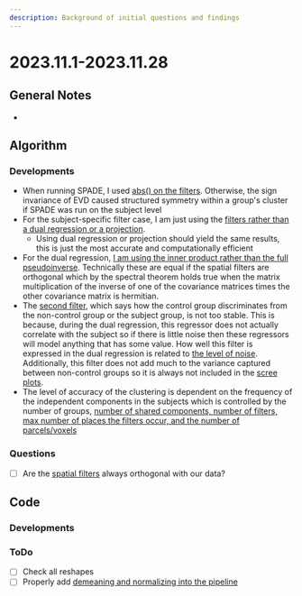 ```yaml
---
description: Background of initial questions and findings
---
```


# 2023.11.1-2023.11.28

## General Notes

*

## Algorithm

### Developments

* When running SPADE, I used [abs() on the filters](https://github.com/zainsouwei/ICASPADE/blob/070a5d3ab2e6b09d2aee03aa106db90f8a5f71f2/simulate\_time.py#L83). Otherwise, the sign invariance of EVD caused structured symmetry within a group's cluster if SPADE was run on the subject level
* For the subject-specific filter case, I am just using the [filters rather than a dual regression or a projection](https://github.com/zainsouwei/ICASPADE/blob/21adaa891aab69852804d4ae05bb6f2460be63d4/simulate\_time.py#L280C1-L284C49).
  * Using dual regression or projection should yield the same results, this is just the most accurate and computationally efficient
* For the dual regression, [I am using the inner product rather than the full pseudoinverse](https://github.com/zainsouwei/ICASPADE/blob/21adaa891aab69852804d4ae05bb6f2460be63d4/simulate\_time.py#L100C1-L105C44). Technically these are equal if the spatial filters are orthogonal which by the spectral theorem holds true when the matrix multiplication of the inverse of one of the covariance matrices times the other covariance matrix is hermitian.
* The [second filter](https://github.com/zainsouwei/ICASPADE/blob/21adaa891aab69852804d4ae05bb6f2460be63d4/simulate\_time.py#L82C12-L82C83), which says how the control group discriminates from the non-control group or the subject group, is not too stable. This is because, during the dual regression, this regressor does not actually correlate with the subject so if there is little noise then these regressors will model anything that has some value. How well this filter is expressed in the dual regression is related to [the level of noise](https://github.com/zainsouwei/ICASPADE/blob/21adaa891aab69852804d4ae05bb6f2460be63d4/simulate\_time.py#L256). Additionally, this filter does not add much to the variance captured between non-control groups so it is always not included in the [scree plots](https://github.com/zainsouwei/ICASPADE/blob/21adaa891aab69852804d4ae05bb6f2460be63d4/simulate\_time.py#L290).
* The level of accuracy of the clustering is dependent on the frequency of the independent components in the subjects which is controlled by the number of groups, [number of shared components, number of filters, max number of places the filters occur, and the number of parcels/voxels](https://github.com/zainsouwei/ICASPADE/blob/21adaa891aab69852804d4ae05bb6f2460be63d4/simulate\_time.py#L250C3-L257C1)

### Questions

* [ ] Are the [spatial filters](https://github.com/zainsouwei/ICASPADE/blob/21adaa891aab69852804d4ae05bb6f2460be63d4/simulate\_time.py#L81C1-L83C6) always orthogonal with our data?

## Code

### Developments

### ToDo

* [ ] Check all reshapes
* [ ] Properly add [demeaning and normalizing into the pipeline](https://github.com/zainsouwei/ICASPADE/blob/af41e3d06e9b9faac40a2963d0d4410e24172d4e/simulate\_time.py#L258C1-L260C57)

